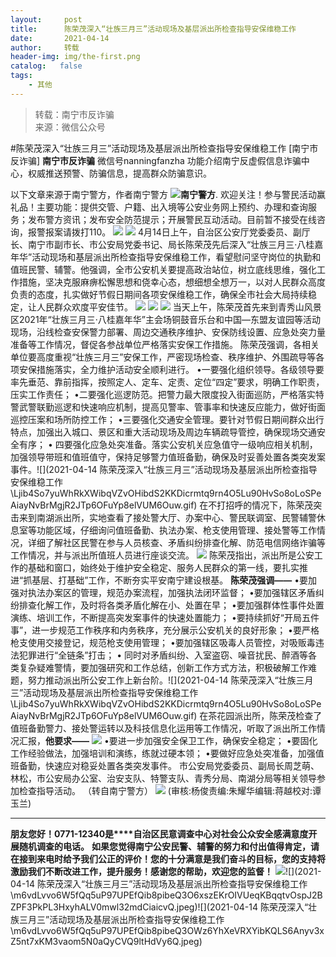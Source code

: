 ```yaml
---
layout:     post
title:      陈荣茂深入“壮族三月三”活动现场及基层派出所检查指导安保维稳工作
date:       2021-04-14
author:     转载
header-img: img/the-first.png
catalog:   false
tags:
    - 其他
---
```


<blockquote><p>转载：南宁市反诈骗<br>
来源：微信公众号</p></blockquote>

#陈荣茂深入“壮族三月三”活动现场及基层派出所检查指导安保维稳工作
[南宁市反诈骗]
**南宁市反诈骗**
微信号nanningfanzha
功能介绍南宁反虚假信息诈骗中心，权威推送预警、防骗信息，提高群众防骗意识。

以下文章来源于南宁警方，作者南宁警方
![](http://wx.qlogo.cn/mmhead/Q3auHgzwzM4GbPAsaXUjRNj7b3qicZbC9VBvbTYo3fy3ynM7oXb0KDw/0)**南宁警方**.
欢迎关注！参与警民活动赢礼品！主要功能：提供交管、户籍、出入境等公安业务网上预约、办理和查询服务；发布警方资讯；发布安全防范提示；开展警民互动活动。目前暂不接受在线咨询，报警报案请拨打110。
![]({{site.baseurl}}/postimg/P9ficrEVSdibYPgWM1fTGPG7SYTAt9esqytZfIrkibW7azwUITibFceexJmSxYJh3DOYquunrPm5DuF0ib9zBm6220A.gif)
![]({{site.baseurl}}/postimg/P9ficrEVSdibbKCWSZS5gDQzRHZEnvmiaeRLp9VLFCicvz92It7oWwK25cXGalZ6SGfFB7gAqhMiauicicEvK8RrtfaVw.png)
4月14日上午，自治区公安厅党委委员、副厅长、南宁市副市长、市公安局党委书记、局长陈荣茂先后深入“壮族三月三·八桂嘉年华”活动现场和基层派出所检查指导安保维稳工作，看望慰问坚守岗位的执勤和值班民警、辅警。他强调，全市公安机关要提高政治站位，树立底线思维，强化工作措施，坚决克服麻痹松懈思想和侥幸心态，想细想全想万一，以对人民群众高度负责的态度，扎实做好节假日期间各项安保维稳工作，确保全市社会大局持续稳定，让人民群众欢度平安佳节。
![]({{site.baseurl}}/postimg/Ljib4So7yuWiaOaXgAhSRtJzxejaOKF2UicUXX6zkG0dl13R44jqnFK4mYyhhZjtIiaxEyeTXSnGqLpedIKBlXRcBw.gif)
![]({{site.baseurl}}/postimg/Ljib4So7yuWhRkXWibqVZvOHibdS2KKDicrmtq9rn4O5Lu90HvSo8oLoSPeAiayNvBrMgjR2JTp6OFuYp8elVUM6Ouw.gif)
![]({{site.baseurl}}/postimg/P9ficrEVSdibaNfAaxWIkNTf3fSIspRB2ibcb9m4RMaUgfFm9UZFpgpjibjbpfYibM1cWousz1iambshA0xibFm1Yib0Mg.jpeg)
当天上午，陈荣茂首先来到青秀山风景区2021年“壮族三月三·八桂嘉年华”主会场铜鼓音乐台和中国—东盟友谊园等活动现场，沿线检查安保警力部署、周边交通秩序维护、安保防线设置、应急处突力量准备等工作情况，督促各参战单位严格落实安保工作措施。
陈荣茂强调，各相关单位要高度重视“壮族三月三”安保工作，严密现场检查、秩序维护、外围疏导等各项安保措施落实，全力维护活动安全顺利进行。
•一要强化组织领导。各级领导要率先垂范、靠前指挥，按照定人、定车、定责、定位“四定”要求，明确工作职责，压实工作责任；
•二要强化巡逻防范。把警力最大限度投入街面巡防，严格落实特警武警联勤巡逻和快速响应机制，提高见警率、管事率和快速反应能力，做好街面巡控压案和场所防控工作；
•三要强化交通安全管理。要针对节假日期间群众出行特点，加强出入城口、景区和重大活动现场及周边车辆疏导管控，确保现场交通安全有序；
•
四要强化应急处突准备。落实公安机关应急值守一级响应相关机制，加强领导带班和值班值守，保持足够警力值班备勤，确保及时妥善处置各类突发案事件。![](2021-04-14
陈荣茂深入“壮族三月三”活动现场及基层派出所检查指导安保维稳工作\\Ljib4So7yuWhRkXWibqVZvOHibdS2KKDicrmtq9rn4O5Lu90HvSo8oLoSPeAiayNvBrMgjR2JTp6OFuYp8elVUM6Ouw.gif)
在不打招呼的情况下，陈荣茂突击来到南湖派出所，实地查看了接处警大厅、办案中心、警民联调室、民警辅警休息室等功能区域，仔细询问值班备勤、执法办案、枪支使用管理、接处警等工作情况，详细了解社区民警在参与人员核查、矛盾纠纷排查化解、防范电信网络诈骗等工作情况，并与派出所值班人员进行座谈交流。
![]({{site.baseurl}}/postimg/P9ficrEVSdibaNfAaxWIkNTf3fSIspRB2ibt2rQFVqzjYib7oia2BpmTRTYgodqGfL1uB1REkRicxicLHX8zLticokVZ8g.jpeg)
陈荣茂指出，派出所是公安工作的基础和窗口，始终处于维护安全稳定、服务人民群众的第一线，要扎实推进“抓基层、打基础”工作，不断夯实平安南宁建设根基。
**陈荣茂强调——**
•要加强对执法办案区的管理，规范办案流程，加强执法闭环监督；
•要加强辖区矛盾纠纷排查化解工作，及时将各类矛盾化解在小、处置在早；
•要加强群体性事件处置演练、培训工作，不断提高突发案事件的快速处置能力；
•要持续抓好“开局五件事”，进一步规范工作秩序和内务秩序，充分展示公安机关的良好形象；
•要严格枪支使用交接登记，规范枪支使用管理；
•要加强辖区吸毒人员管控，对吸贩毒违法犯罪进行“全链条”打击；
•
同时对矛盾纠纷、入室盗窃、噪音扰民、醉酒等各类复杂疑难警情，要加强研究和工作总结，创新工作方式方法，积极破解工作难题，努力推动派出所公安工作上新台阶。![](2021-04-14
陈荣茂深入“壮族三月三”活动现场及基层派出所检查指导安保维稳工作\\Ljib4So7yuWhRkXWibqVZvOHibdS2KKDicrmtq9rn4O5Lu90HvSo8oLoSPeAiayNvBrMgjR2JTp6OFuYp8elVUM6Ouw.gif)
在茶花园派出所，陈荣茂检查了值班备勤警力、接处警运转以及科技信息化运用等工作情况，听取了派出所工作情况汇报，**他要求——**
![]({{site.baseurl}}/postimg/P9ficrEVSdibaNfAaxWIkNTf3fSIspRB2ibDPnW3TBDmSo0Cw5OUX0Cw2TS4SmpY9JFib2IibWfNU23T0jvMMvoyncg.jpeg)
•要进一步加强安全保卫工作，确保安全稳定；
•要固化工作经验做法，加强培训和演练，练就过硬本领；
•要做好应急处突准备，加强值班备勤，快速应对稳妥处置各类突发事件。
市公安局党委委员、副局长周芝萌、林松，市公安局办公室、治安支队、特警支队、青秀分局、南湖分局等相关领导参加检查指导活动。
（转自南宁警方）
![]({{site.baseurl}}/postimg/m6vdLvvo6W5fQq5uP97UPEfQib8pibeQ3OQ0tqoickgibJvoTQvm7xS92gicD8RlJAJeXNKaXd1TsCfKkZynichBpLfA.jpeg)
(审核:杨俊责编:朱耀华编辑:蒋越校对:谭玉兰)
***
**朋友您好！0771-12340是****自治区民意调查中心对社会公众安全感满意度开展随机调查的电话。**
**如果您觉得南宁公安民警、辅警的努力和付出值得肯定，请在接到来电时给予我们公正的评价！您的十分满意是我们奋斗的目标，您的支持将激励我们不断改进工作，提升服务！感谢您的帮助，欢迎您的监督！**
![]({{site.baseurl}}/postimg/m6vdLvvo6W5fQq5uP97UPEfQib8pibeQ3OIeVDxD23H3A2hshm9VPKwY5lU5bLvcdcrPes5XplD3ibsbDFZwyKDqA.jpeg)![](2021-04-14
陈荣茂深入“壮族三月三”活动现场及基层派出所检查指导安保维稳工作\\m6vdLvvo6W5fQq5uP97UPEfQib8pibeQ3O6xszEKrOIVUeqKBqqtvOspJ2BZPF3PkPL3HxyhALV0mwl32mdCiaicvQ.jpeg)![](2021-04-14
陈荣茂深入“壮族三月三”活动现场及基层派出所检查指导安保维稳工作\\m6vdLvvo6W5fQq5uP97UPEfQib8pibeQ3OWz6YhXeVRXYibKQLS6Anyv3xZ5nt7xKM3vaom5N0aQyCVQ9ltHdVy6Q.jpeg)
